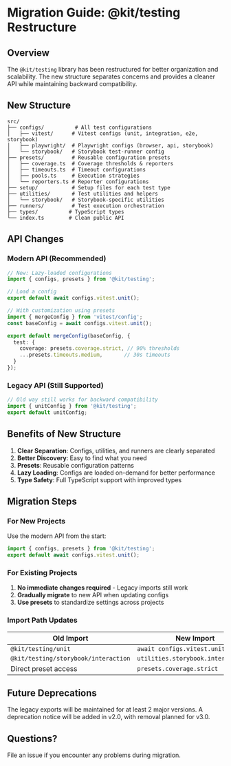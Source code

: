 # Migration Guide: @kit/testing Restructure

## Overview

The `@kit/testing` library has been restructured for better organization and scalability. The new structure separates concerns and provides a cleaner API while maintaining backward compatibility.

## New Structure

```
src/
├── configs/          # All test configurations
│   ├── vitest/      # Vitest configs (unit, integration, e2e, storybook)
│   ├── playwright/  # Playwright configs (browser, api, storybook)
│   └── storybook/   # Storybook test-runner config
├── presets/         # Reusable configuration presets
│   ├── coverage.ts  # Coverage thresholds & reporters
│   ├── timeouts.ts  # Timeout configurations
│   ├── pools.ts     # Execution strategies
│   └── reporters.ts # Reporter configurations
├── setup/           # Setup files for each test type
├── utilities/       # Test utilities and helpers
│   └── storybook/   # Storybook-specific utilities
├── runners/         # Test execution orchestration
├── types/          # TypeScript types
└── index.ts        # Clean public API
```

## API Changes

### Modern API (Recommended)

```typescript
// New: Lazy-loaded configurations
import { configs, presets } from '@kit/testing';

// Load a config
export default await configs.vitest.unit();

// With customization using presets
import { mergeConfig } from 'vitest/config';
const baseConfig = await configs.vitest.unit();

export default mergeConfig(baseConfig, {
  test: {
    coverage: presets.coverage.strict, // 90% thresholds
    ...presets.timeouts.medium,       // 30s timeouts
  }
});
```

### Legacy API (Still Supported)

```typescript
// Old way still works for backward compatibility
import { unitConfig } from '@kit/testing';
export default unitConfig;
```

## Benefits of New Structure

1. **Clear Separation**: Configs, utilities, and runners are clearly separated
2. **Better Discovery**: Easy to find what you need
3. **Presets**: Reusable configuration patterns
4. **Lazy Loading**: Configs are loaded on-demand for better performance
5. **Type Safety**: Full TypeScript support with improved types

## Migration Steps

### For New Projects

Use the modern API from the start:

```typescript
import { configs, presets } from '@kit/testing';
export default await configs.vitest.unit();
```

### For Existing Projects

1. **No immediate changes required** - Legacy imports still work
2. **Gradually migrate** to new API when updating configs
3. **Use presets** to standardize settings across projects

### Import Path Updates

| Old Import | New Import |
|------------|------------|
| `@kit/testing/unit` | `await configs.vitest.unit()` |
| `@kit/testing/storybook/interaction` | `utilities.storybook.interaction()` |
| Direct preset access | `presets.coverage.strict` |

## Future Deprecations

The legacy exports will be maintained for at least 2 major versions. A deprecation notice will be added in v2.0, with removal planned for v3.0.

## Questions?

File an issue if you encounter any problems during migration.